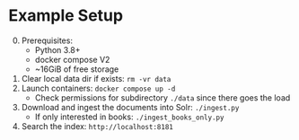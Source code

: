 # Example Setup

0. Prerequisites:
    - Python 3.8+
    - docker compose V2
    - ~16GiB of free storage
1. Clear local data dir if exists: `rm -vr data`
2. Launch containers: `docker compose up -d`
    - Check permissions for subdirectory `./data` since there goes the load
3. Download and ingest the documents into Solr: `./ingest.py`
    - If only interested in books: `./ingest_books_only.py`
4. Search the index: `http://localhost:8181`